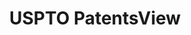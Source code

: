---
bigquery: https://console.cloud.google.com/bigquery?p=patents-public-data&d=patentsview&page=dataset
citation: Attribution should be given to PatentsView for use, distribution, or derivative
  works.
code: https://github.com/CSSIP-AIR/PatentsView-Code-Snippets/
contributors: USPTO
cost: None
description: 'PatentsView includes US patent data including raw data (summaries, applications,
  pregrant applications), disambugations of inventors and assignees, and inventor
  gender estimates.  Also foreign priority data, # of figures and sheets, and government
  interest statements.'
documentation: https://patentsview.org/query/builder-faqs
last_edit: 04/10/2022, 04:52:27
location: https://patentsview.org/
maintained_by: USPTO
record_creation_timestamp: 12/2/2020 17:20:46
schema_fields:
- dependent
- date
- type
- longitude
- contract_award_number
- doc_type
- classification_level
- title
- subcategory_id
- disamb_inventor_id_20170307
- variety
- classification_status
- disamb_inventor_id_20200331
- id
- disamb_inventor_id_20201229
- withdrawn
- designation
- group_id
- gi_statement
- disamb_inventor_id_20200630
- disamb_assignee_id_20200630
- inventor_id
- citation_id
- application_id
- deceased
- series_code
- disamb_assignee_id_20190820
- disamb_inventor_id_20171226
- disamb_inventor_id_20171003
- rule_47
- uuid
- classification_value
- state
- disamb_assignee_id_20191008
- assignee_id
- doctype
- kind
- disamb_inventor_id_20190312
- disamb_inventor_id_20181127
- classification_data_source
- sequence
- male_flag
- main_group
- term_disclaimer
- rawassignee_id
- name_first
- field_title
- subgroup
- organization_id
- symbol_position
- level_three
- lawyer_id
- exemplary
- num_figures
- f102_date
- category_id
- filename
- disamb_inventor_id_20180528
- name_last
- subclass
- mainclass_id
- num
- county
- patent_id
- ipc_version_indicator
- applicant_type
- fname
- latin_name
- disamb_assignee_id_20200331
- level_one
- latlong
- ipc_class
- term_grant
- num_claims
- subsection_id
- organization
- abstract
- action_date
- publication_number
- category
- status
- field_id
- sector_title
- relkind
- latitude
- length
- f371_date
- section
- city
- disamb_assignee_id_20200929
- disamb_inventor_id_20170808
- rawlocation_id
- disamb_assignee_id_20191231
- disamb_inventor_id_20191008
- term_extension
- subclass_id
- lapse_of_patent
- num_sheets
- reldocno
- role
- rawinventor_id
- state_fips
- male
- number
- lname
- location_id
- text
- name
- disclaimer_date
- disamb_assignee_id_20181127
- level_two
- country
- county_fips
- subgroup_id
- disamb_inventor_id_20200929
- rel_id
- _371_date
- _102_date
- disamb_inventor_id_20191231
- disamb_inventor_id_20190820
- disamb_assignee_id_20190312
- country_transformed
- group
- attribution_status
- section_id
shortname: patentsview
tags:
- disambiguation
- United States
- gender
terms_of_use: Creative Commons Attribution 4.0 International License.
timeframe: 1963-1999
title: USPTO PatentsView
uuid: cf1780b1-e265-4e49-8d1d-83b9cfe0fd9a
---